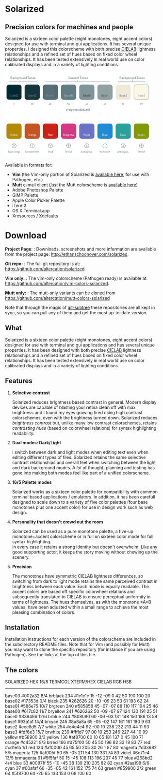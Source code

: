 Solarized
=========

## Precision colors for machines and people

Solarized is a sixteen 
color palette (eight monotones, eight accent colors) designed for use with 
terminal and gui applications. It has several unique properties. I designed 
this colorscheme with both precise 
[CIELAB](http://en.wikipedia.org/wiki/Lab_color_space) lightness relationships 
and a refined set of hues based on fixed color wheel relationships. It has been 
tested extensively in real world use on color calibrated displays and in 
a variety of lighting conditions.

![solarized monotones](images/solarized-monotones.png)
![solarized accents](images/solarized-accentcolors.png)

Available in formats for:

* **Vim** (the Vim-only portion of Solarized is [available 
here](https://github.com/altercation/vim-colors-solarized), for use with 
Pathogen, etc.)
* **Mutt** e-mail client (*just* the Mutt colorscheme is [available 
here](https://github.com/altercation/mutt-colors-solarized))
* Adobe Photoshop Palette
* GIMP Palette
* Apple Color Picker Palette
* iTerm2
* OS X Terminal.app
* Xresources / Xdefaults

Download
========

**Project Page:**
:   Downloads, screenshots and more information are available from the project 
    page: <http://ethanschoonover.com/solarized>.

**Git repo:**
:   The full git repository is at: <https://github.com/altercation/solarized>.

**Vim only:**
:   The vim-only colorscheme (Pathogen ready) is available at: 
    <https://github.com/altercation/vim-colors-solarized>.

**Mutt only:**
:   The mutt-only variants can be cloned from 
    https://github.com/altercation/mutt-colors-solarized

Note that through the magic of 
[git-subtree](https://github.com/apenwarr/git-subtree) these repositories are 
all kept in sync, so you can pull any of them and get the most up-to-date 
version.

What
----

Solarized is a sixteen color palette (eight monotones, eight accent colors) 
designed for use with terminal and gui applications and has several unique 
properties. It has been designed with both precise 
[CIELAB](http://en.wikipedia.org/wiki/Lab_color_space) lightness relationships 
and a refined set of hues based on fixed color wheel relationships. It has been 
tested extensively in real world use on color calibrated displays and in 
a variety of lighting conditions.

Features
--------

1. **Selective contrast**

    Solarized reduces brightness based contrast in general. Modern display 
    devices are capable of blasting your retina clean off with max brightness 
    and I found my eyes growing tired using high contrast colorschemes, even 
    with the brightness turned down. Solarized reduces *brightness contrast* 
    but, unlike many low contrast colorschemes, retains *contrasting hues* 
    (based on colorwheel relations) for syntax highlighting readability.

2. **Dual modes: Dark/Light**

    I switch between dark and light modes when editing text even when editing
    different types of files. Solarized retains the same selective contrast 
    relationships and overall feel when switching between the light and dark 
    background modes. A *lot* of thought, planning and testing has gone into 
    making both modes feel like part of a unified colorscheme.

3. **16/5 Palette modes**

    Solarized works as a sixteen color palette for compatibility with common
    terminal based applications / emulators. In addition, it has been carefull 
    designed to scale down to a variety of five color palettes (four base 
    monotones plus one accent color) for use in design work such as web design.

4.  **Personality that doesn't crowd out the room**

    Solarized can be used as a pure monotone palette, a five-up monotone+accent 
    colorscheme or in full on sixteen color mode for full syntax highlighting.  
    In every case it retains a strong identity but doesn't overwhelm. Like any 
    good supporting actor, it keeps the story moving without chewing up the 
    scenery.

5.  **Precision**

    The monotones have symmetric CIELAB lightness differences, so switching 
    from dark to light mode retains the same perceived contrast in brightness 
    between each value. Each mode is equally readable. The accent colors are 
    based off specific colorwheel relations and subsequently translated to 
    CIELAB to ensure perceptual uniformity in terms of lightness. The hues 
    themselves, as with the monotone \*A\*B values, have been adjusted within 
    a small range to achieve the most pleasing combination of colors.

Installation
------------

Installation instructions for each version of the colorscheme are included in 
the subdirectory README files. Note that for Vim (and possibly for Mutt) you 
may want to clone the specific repository (for instance if you are using 
Pathogen). See the links at the top of this file.

The colors
----------

SOLARIZED HEX     16/8 TERMCOL  XTERM/HEX   CIELAB     RGB         HSB
--------- ------- ---- -------  ----------- ---------- ----------- -----------
base03    #002a32  8/4 brblack  234 #1c1c1c 15 -12 -09   0  42  50 190 100  20
base02    #17353d  0/4 black    235 #262626 20 -10 -09  23  53  61 193  62  24
base01    #586e75 10/7 brgreen  240 #585858 45 -07 -07  88 110 117 194  25  46
base00    #617c82 11/7 bryellow 241 #626262 50 -09 -07  97 124 130 191  25  51
base0     #839496 12/6 brblue   244 #808080 60 -06 -03 131 148 150 186  13  59
base1     #93a1a1 14/4 brcyan   245 #8a8a8a 65 -05 -02 147 161 161 180   9  63
base2     #eee8d5  7/7 white    254 #e4e4e4 92 -00  10 238 232 213  44  11  93
base3     #fdf6e3 15/7 brwhite  230 #ffffd7 97  00  10 253 246 227  44  10  99
yellow    #b58900  3/3 yellow   136 #af8700 60  10  65 181 137   0  45 100  71
orange    #c45221  9/3 brred    166 #d75f00 50  45  50 196  82  33  18  83  77
red       #cd1e1a  1/1 red      124 #af0000 45  65  50 205  30  26   1  87  80
magenta   #d33682  5/5 magenta  125 #af005f 50  65 -05 211  54 130 331  74  83
violet    #6c71c4 13/5 brmagenta 61 #5f5faf 50  15 -45 108 113 196 237  45  77
blue      #268bd2  4/4 blue      33 #0087ff 55 -10 -45  38 139 210 205  82  82
cyan      #2aa198  6/6 cyan      37 #00afaf 60 -35 -05  42 161 152 175  74  63
green     #859900  2/2 green     64 #5f8700 60 -20  65 133 153   0  68 100  60

